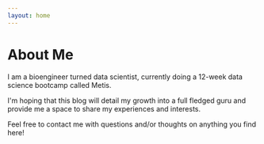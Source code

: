 ```yaml
---
layout: home
---
```

# About Me

I am a bioengineer turned data scientist, currently doing a 12-week data science bootcamp called Metis. 

I'm hoping that this blog will detail my growth into a full fledged guru and provide me a space to share my experiences and interests. 

Feel free to contact me with questions and/or thoughts on anything you find here!
